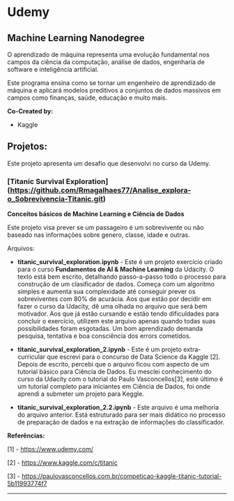 # Udemy
## Machine Learning Nanodegree
O aprendizado de máquina representa uma evolução fundamental nos campos da ciência da computação, análise de dados, engenharia de software e inteligência artificial.

Este programa ensina como se tornar um engenheiro de aprendizado de máquina e aplicará modelos preditivos a conjuntos de dados massivos em campos como finanças, saúde, educação e muito mais.

**Co-Created by:**
- Kaggle

## Projetos:
Este projeto apresenta um desafio que desenvolvi no curso da Udemy. 

### [Titanic Survival Exploration] (https://github.com/Rmagalhaes77/Analise_explora-o_Sobrevivencia-Titanic.git)

**Conceitos básicos de Machine Learning e Ciência de Dados**

Este projeto visa prever se um passageiro é um sobrevivente ou não baseado nas informações sobre genero, classe, idade e outras. 

Arquivos:
* **titanic_survival_exploration.ipynb** - Este é um projeto exercício criado para o curso **Fundamentos de AI & Machine Learning** da Udacity. O texto está bem escrito, detalhando passo-a-passo todo o processo para construção de um clasificador de dados. Começa com um algoritmo simples e aumenta sua complexidade até conseguir prever os sobreviventes com 80% de acurácia. Aos que estão por decidir em fazer o curso da Udacity, dê uma olhada no arquivo que será bem motivador. Aos que já estão cursando e estão tendo dificuldades para concluir o exercício, utilizem este arquivo apenas quando todas suas possibilidades foram esgotadas. Um bom aprendizado demanda pesquisa, tentativa e boa consciência dos errors cometidos.

* **titanic_survival_exploration_2.ipynb** - Este é um projeto extra-curricular que escrevi para o concurso de Data Science da Kaggle [2]. Depois de escrito, percebi que o arquivo ficou com aspecto de um tutorial básico para Ciência de Dados. Eu mesclei conhecimento do curso da Udacity com o tutorial do Paulo Vasconcellos[3], este último é um tutorial completo para iniciantes em Ciência de Dados, foi onde aprendi a submeter um projeto para Keggle. 

* **titanic_survival_exploration_2.2.ipynb** - Este arquivo é uma melhoria do arquivo anterior. Está estruturado para ser mais didático no processo de preparação de dados e na extração de informações do classificador. 

**Referências:**

[1] - https://www.udemy.com/

[2] - https://www.kaggle.com/c/titanic

[3] - https://paulovasconcellos.com.br/competicao-kaggle-titanic-tutorial-5b11993774f7

---
